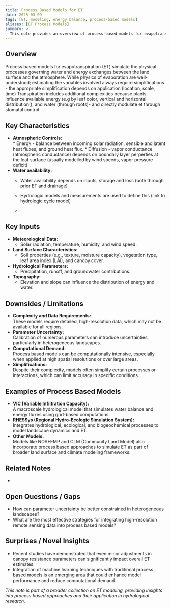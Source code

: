 ```yaml
---
title: Process Based Models for ET
date: 2025-03-09
tags: [ET, modeling, energy balance, process-based models]
aliases: [ET Process Models]
summary: >
  This note provides an overview of process‐based models for evapotranspiration (ET), emphasizing their energy balance focus, key inputs, limitations, and examples such as VIC and RHESSys.
---
```

## Overview
Process based models for evapotranspiration (ET) simulate the physical processes governing water and energy exchanges between the land surface and the atmosphere. While physics of evaporation are well-understood; estimating the variables involved always require simplifications - the appropriate simplification depends on application (location, scale, time)
Transpiration includes additional complexities because plants influence available energy (e.g by leaf color, vertical and horizontal distribution(), and water (through roots)- and directly modulate 
et through stomatal control
## Key Characteristics
- **Atmospheric Controls:**  
	  * Energy -  balance between incoming solar radiation, sensible and latent heat fluxes, and ground heat flux.
	  * Diffusion - vapor conductance (atmospheric conductance) depends on boundary layer perperties at the leaf surface (usually modelled by wind speeds, vapor pressure deficit)
- **Water availability:** 
	- Water availability depends on inputs, storage and loss (both through prior ET and drainage)
	- Hydrologic models and measurements are used to define this (link to hydrologic cycle model)
	
	
  
	- 


## Key Inputs
- **Meteorological Data:**  
  - Solar radiation, temperature, humidity, and wind speed.
- **Land Surface Characteristics:**  
  - Soil properties (e.g., texture, moisture capacity), vegetation type, leaf area index (LAI), and canopy cover.
- **Hydrological Parameters:**  
  - Precipitation, runoff, and groundwater contributions.
- **Topography:**  
  - Elevation and slope can influence the distribution of energy and water.

## Downsides / Limitations
- **Complexity and Data Requirements:**  
  These models require detailed, high-resolution data, which may not be available for all regions.
- **Parameter Uncertainty:**  
  Calibration of numerous parameters can introduce uncertainties, particularly in heterogeneous landscapes.
- **Computational Demand:**  
  Process based models can be computationally intensive, especially when applied at high spatial resolutions or over large areas.
- **Simplifications:**  
  Despite their complexity, models often simplify certain processes or interactions, which can limit accuracy in specific conditions.

## Examples of Process Based Models
- **VIC (Variable Infiltration Capacity):**  
  A macroscale hydrological model that simulates water balance and energy fluxes using grid-based computations.
- **RHESSys (Regional Hydro-Ecologic Simulation System):**  
  Integrates hydrological, ecological, and biogeochemical processes to model landscape dynamics and ET.
- **Other Models:**  
  Models like NOAH-MP and CLM (Community Land Model) also incorporate process based approaches to simulate ET as part of broader land surface and climate modeling frameworks.

## Related Notes
- 

## Open Questions / Gaps
- How can parameter uncertainty be better constrained in heterogeneous landscapes?
- What are the most effective strategies for integrating high-resolution remote sensing data into process based models?

## Surprises / Novel Insights
- Recent studies have demonstrated that even minor adjustments in canopy resistance parameters can significantly impact overall ET estimates.
- Integration of machine learning techniques with traditional process based models is an emerging area that could enhance model performance and reduce computational demand.

*This note is part of a broader collection on ET modeling, providing insights into process based approaches and their application in hydrological research.*

